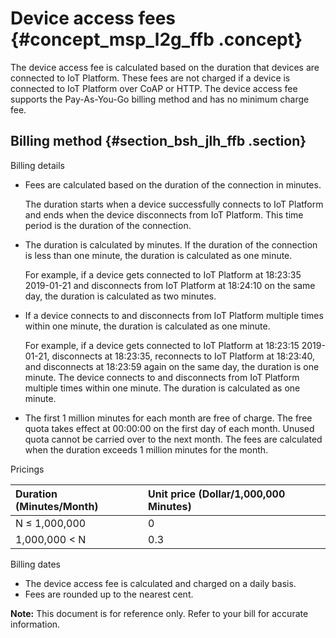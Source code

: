 # Device access fees {#concept_msp_l2g_ffb .concept}

The device access fee is calculated based on the duration that devices are connected to IoT Platform. These fees are not charged if a device is connected to IoT Platform over CoAP or HTTP. The device access fee supports the Pay-As-You-Go billing method and has no minimum charge fee.

## Billing method {#section_bsh_jlh_ffb .section}

Billing details

-   Fees are calculated based on the duration of the connection in minutes.

    The duration starts when a device successfully connects to IoT Platform and ends when the device disconnects from IoT Platform. This time period is the duration of the connection.

-   The duration is calculated by minutes. If the duration of the connection is less than one minute, the duration is calculated as one minute.

    For example, if a device gets connected to IoT Platform at 18:23:35 2019-01-21 and disconnects from IoT Platform at 18:24:10 on the same day, the duration is calculated as two minutes.

-   If a device connects to and disconnects from IoT Platform multiple times within one minute, the duration is calculated as one minute.

    For example, if a device gets connected to IoT Platform at 18:23:15 2019-01-21, disconnects at 18:23:35, reconnects to IoT Platform at 18:23:40, and disconnects at 18:23:59 again on the same day, the duration is one minute. The device connects to and disconnects from IoT Platform multiple times within one minute. The duration is calculated as one minute.

-   The first 1 million minutes for each month are free of charge. The free quota takes effect at 00:00:00 on the first day of each month. Unused quota cannot be carried over to the next month. The fees are calculated when the duration exceeds 1 million minutes for the month.

Pricings

|Duration \(Minutes/Month\)|Unit price \(Dollar/1,000,000 Minutes\)|
|:-------------------------|:--------------------------------------|
|N ≤ 1,000,000|0|
|1,000,000 < N|0.3|

Billing dates

-   The device access fee is calculated and charged on a daily basis.
-   Fees are rounded up to the nearest cent.

**Note:** This document is for reference only. Refer to your bill for accurate information.

